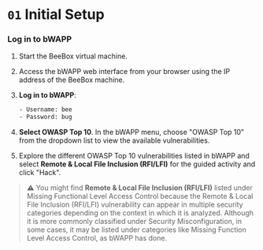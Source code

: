 # `01` Initial Setup

### **Log in to bWAPP**

1. Start the BeeBox virtual machine.
2. Access the bWAPP web interface from your browser using the IP address of the BeeBox machine.
3. **Log in to bWAPP**:

    ```bash
    - Username: bee
    - Password: bug
    ```

4. **Select OWASP Top 10**. In the bWAPP menu, choose "OWASP Top 10" from the dropdown list to view the available vulnerabilities.
5. Explore the different OWASP Top 10 vulnerabilities listed in bWAPP and select **Remote & Local File Inclusion (RFI/LFI)** for the guided activity and click "Hack".

> ⚠ You might find **Remote & Local File Inclusion (RFI/LFI)** listed under Missing Functional Level Access Control because the Remote & Local File Inclusion (RFI/LFI) vulnerability can appear in multiple security categories depending on the context in which it is analyzed. Although it is more commonly classified under Security Misconfiguration, in some cases, it may be listed under categories like Missing Function Level Access Control, as bWAPP has done.